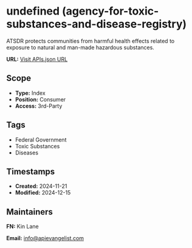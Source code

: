 # undefined (agency-for-toxic-substances-and-disease-registry)
ATSDR protects communities from harmful health effects related to exposure to natural and man-made hazardous substances.

**URL:** [Visit APIs.json URL](https://raw.githubusercontent.com/api-evangelist/agency-for-toxic-substances-and-disease-registry/refs/heads/main/apis.yml)

## Scope

- **Type:** Index 
- **Position:** Consumer 
- **Access:** 3rd-Party 

## Tags

- Federal Government
- Toxic Substances
- Diseases

## Timestamps

- **Created:** 2024-11-21 
- **Modified:** 2024-12-15 

## Maintainers

**FN:** Kin Lane

**Email:** info@apievangelist.com

